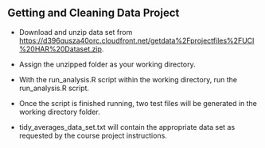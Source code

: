 Getting and Cleaning Data Project
---------------------------------

* Download and unzip data set from https://d396qusza40orc.cloudfront.net/getdata%2Fprojectfiles%2FUCI%20HAR%20Dataset.zip.

* Assign the unzipped folder as your working directory.

* With the run_analysis.R script within the working directory, run the run_analysis.R script.

* Once the script is finished running, two test files will be generated in the working directory folder.

* tidy_averages_data_set.txt will contain the appropriate data set as requested by the course project instructions. 
